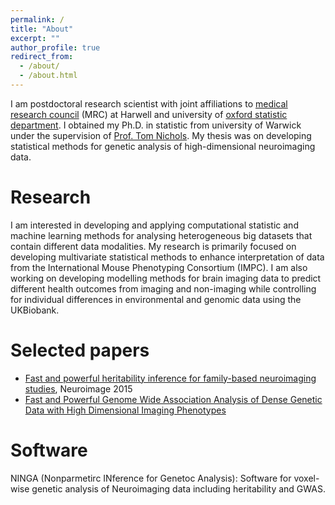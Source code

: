 ```yaml
---
permalink: /
title: "About"
excerpt: ""
author_profile: true
redirect_from:
  - /about/
  - /about.html
---
```

I am postdoctoral research scientist with joint affiliations to [medical research council](https://www.har.mrc.ac.uk/) (MRC) at Harwell and university of [oxford statistic department](https://www.stats.ox.ac.uk/). I obtained my Ph.D. in statistic from university of Warwick under the supervision of [Prof. Tom Nichols](https://www.bdi.ox.ac.uk/Team/t-e-nichols). My thesis was on developing statistical methods for genetic analysis of high-dimensional neuroimaging data. 



# Research
I am interested in developing and applying computational statistic and machine learning methods for analysing heterogeneous big datasets that contain different data modalities. My research is primarily focused on developing multivariate statistical methods to enhance interpretation of data from the International Mouse Phenotyping Consortium (IMPC). I am also working on developing modelling methods for brain imaging data to predict different health outcomes from imaging and non-imaging while controlling for individual differences in environmental and genomic data using the UKBiobank. 


# Selected papers

- [Fast and powerful heritability inference for family-based neuroimaging studies](https://doi.org/10.1016/j.neuroimage.2015.03.005), Neuroimage 2015
- [Fast and Powerful Genome Wide Association Analysis of Dense Genetic Data with High Dimensional Imaging Phenotypes](https://doi.org/10.1101/179150)

# Software

NINGA (Nonparmetirc INference for Genetoc Analysis): Software for voxel-wise genetic analysis of Neuroimaging data including heritability and GWAS.

